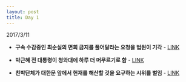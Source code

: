 ```yaml
---
layout: post
title: Day 1
---
```

2017/3/11

-  **구속 수감중인 최순실의 면회 금지를 풀어달라는 요청을 법원이 기각** - [LINK](http://news.khan.co.kr/kh_news/khan_art_view_test.html?artid=201703111018001&code=940301)
-  **박근혜 전 대통령이 청와대에 하루 더 머무르기로 함** -  [LINK](http://news.khan.co.kr/kh_news/khan_art_view_test.html?artid=201703111048001&code=910203)

- **친박단체가 대한문 앞에서 헌재를 해산할 것을 요구하는 시위를 벌임** - [LINK](http://news.khan.co.kr/kh_news/khan_art_view_test.html?artid=201703111539001&code=940100)
